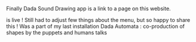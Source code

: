 Finally Dada Sound Drawing app <a href="/gallery/index.html"></a> is a link to a page on this website.</p>
is live ! Still had to adjust few things about the menu, but so happy to share this ! Was a part of my last installation Dada Automata : co-production of shapes by the puppets and humans talks 
